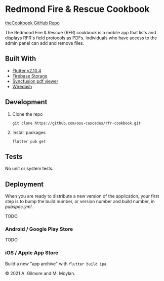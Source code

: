 # Redmond Fire & Rescue Cookbook

[theCookbook GitHub Repo](https://github.com/osu-cascades/rfr-cookbook.git)

The Redmond Fire & Rescue (RFR) cookbook is a mobile app that lists and displays RFR's field protocols as PDFs. Individuals who have access to the admin panel can add and remove files. 

## Built With

- [Flutter v2.10.4](https://docs.flutter.dev/get-started/install)
- [Firebase Storage](https://firebase.google.com/docs/flutter/setup?platform=ios)
- [Syncfusion pdf viewer](https://pub.dev/documentation/syncfusion_flutter_pdfviewer/latest/pdfviewer/pdfviewer-library.html)
- [Wiredash](https://wiredash.io/)

## Development

1. Clone the repo
    ```
    git clone https://github.com/osu-cascades/rfr-cookbook.git
    ```
2. Install packages
    ```
    flutter pub get
    ```

## Tests

No unit or system tests.

## Deployment

When you are ready to distribute a new version of the application, your first step
is to bump the build number, or version number and build number, in _pubspec.yml_.

TODO

### Android / Google Play Store

TODO

### iOS / Apple App Store

Build a new "app archive" with `flutter build ipa`. 


&copy; 2021 A. Gilmore and M. Moylan.
